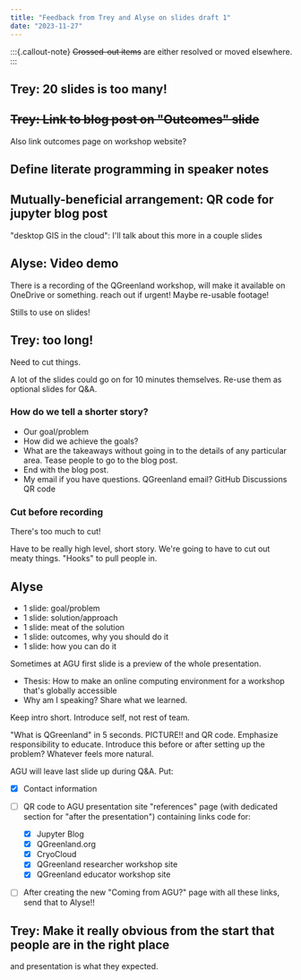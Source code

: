 ```yaml
---
title: "Feedback from Trey and Alyse on slides draft 1"
date: "2023-11-27"
---
```


:::{.callout-note}
~~Crossed-out items~~ are either resolved or moved elsewhere.
:::


## Trey: 20 slides is too many!

## ~~Trey: Link to blog post on "Outcomes" slide~~

Also link outcomes page on workshop website?


## Define literate programming in speaker notes


## Mutually-beneficial arrangement: QR code for jupyter blog post

"desktop GIS in the cloud": I'll talk about this more in a couple slides


## Alyse: Video demo

There is a recording of the QGreenland workshop, will make it available on OneDrive or
something. reach out if urgent! Maybe re-usable footage!

Stills to use on slides!


## Trey: too long!

Need to cut things.

A lot of the slides could go on for 10 minutes themselves. Re-use them as optional
slides for Q&A.

### How do we tell a shorter story?

* Our goal/problem
* How did we achieve the goals?
* What are the takeaways without going in to the details of any particular area. Tease
  people to go to the blog post.
* End with the blog post.
* My email if you have questions. QGreenland email? GitHub Discussions QR code


### Cut before recording

There's too much to cut!

Have to be really high level, short story. We're going to have to cut out meaty things.
"Hooks" to pull people in.


## Alyse

* 1 slide: goal/problem
* 1 slide: solution/approach
* 1 slide: meat of the solution
* 1 slide: outcomes, why you should do it
* 1 slide: how you can do it

Sometimes at AGU first slide is a preview of the whole presentation.

* Thesis: How to make an online computing environment for a workshop that's globally accessible
* Why am I speaking? Share what we learned.

Keep intro short. Introduce self, not rest of team.

"What is QGreenland" in 5 seconds. PICTURE!! and QR code. Emphasize responsibility to
educate. Introduce this before or after setting up the problem? Whatever feels more
natural.

AGU will leave last slide up during Q&A. Put:

- [x] Contact information
- [ ] QR code to AGU presentation site "references" page (with dedicated section for "after
  the presentation") containing links code for:
    - [x] Jupyter Blog
    - [x] QGreenland.org
    - [x] CryoCloud
    - [x] QGreenland researcher workshop site
    - [x] QGreenland educator workshop site
- [ ] After creating the new "Coming from AGU?" page with all these links, send that to
  Alyse!!


## Trey: Make it really obvious from the start that people are in the right place

and presentation is what they expected.
